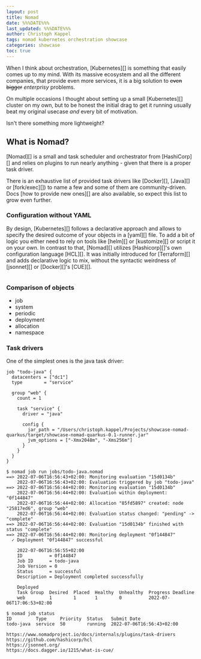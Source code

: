 ```yaml
---
layout: post
title: Nomad
date: %%%DATE%%%
last_updated: %%%DATE%%%
author: Christoph Kappel
tags: nomad kubernetes orchestration showcase
categories: showcase
toc: true
---
```

When I think about orchestration, [Kubernetes][] is something that easily comes up to my mind.
With its massive ecosystem and all the different companies, that provide even more services, it is
a big solution to ~~even bigger~~ *enterprisy* problems.

On multiple occasions I thought about setting up a small [Kubernetes][] cluster on my own, but to
be honest the initial drag to get it running usually beat my original usecase *and* every bit of
motivation.

Isn't there something more lightweight?

## What is Nomad?

[Nomad][] is a small and task scheduler and orchestrator from [HashiCorp][] and relies on plugins
to run nearly anything - given that there is a proper task driver.

There is an exhaustive list of provided task drivers like [Docker][], [Java][] or [fork/exec][]) to
name a few and some of them are community-driven.
Docs [how to provide new ones][] are also available, so expect this list to grow even further.

### Configuration without YAML

By design, [Kubernetes][] follows a declarative approach and allows to specify the desired outcome
of your objects in a [yaml][] file.
To add a bit of logic you either need to rely on tools like [helm][] or [kustomize][] or script it
on your own.
In contrast to that, [Nomad][] utilizes [Hashicorp][]'s own configuration language [HCL][].
It was initially introduced for [Terraform][] and adds declarative logic to mix, without the
syntactic weirdness of [jsonnet][] or [Docker][]'s [CUE][].

```hcl
```

### Comparison of objects

- job
- system
- periodic
- deployment
- allocation
- namespace

### Task drivers

One of the simplest ones is the java task driver:


```hcl
job "todo-java" {
  datacenters = ["dc1"]
  type        = "service"

  group "web" {
    count = 1

    task "service" {
      driver = "java"

      config {
        jar_path = "/Users/christoph.kappel/Projects/showcase-nomad-quarkus/target/showcase-nomad-quarkus-0.1-runner.jar"
        jvm_options = ["-Xmx2048m", "-Xms256m"]
      }
    }
  }
}
```

```shell
$ nomad job run jobs/todo-java.nomad
==> 2022-07-06T16:56:43+02:00: Monitoring evaluation "15d0134b"
    2022-07-06T16:56:43+02:00: Evaluation triggered by job "todo-java"
==> 2022-07-06T16:56:44+02:00: Monitoring evaluation "15d0134b"
    2022-07-06T16:56:44+02:00: Evaluation within deployment: "0f144847"
    2022-07-06T16:56:44+02:00: Allocation "85fd5897" created: node "25817ed6", group "web"
    2022-07-06T16:56:44+02:00: Evaluation status changed: "pending" -> "complete"
==> 2022-07-06T16:56:44+02:00: Evaluation "15d0134b" finished with status "complete"
==> 2022-07-06T16:56:44+02:00: Monitoring deployment "0f144847"
  ✓ Deployment "0f144847" successful

    2022-07-06T16:56:55+02:00
    ID          = 0f144847
    Job ID      = todo-java
    Job Version = 0
    Status      = successful
    Description = Deployment completed successfully

    Deployed
    Task Group  Desired  Placed  Healthy  Unhealthy  Progress Deadline
    web         1        1       1        0          2022-07-06T17:06:53+02:00
```

```shell
$ nomad job status
ID         Type     Priority  Status   Submit Date
todo-java  service  50        running  2022-07-06T16:56:43+02:00
```

```log
https://www.nomadproject.io/docs/internals/plugins/task-drivers
https://github.com/hashicorp/hcl
https://jsonnet.org/
https://docs.dagger.io/1215/what-is-cue/
```